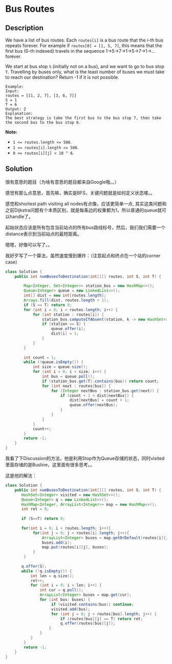# Bus Routes

## Description

We have a list of bus routes. Each `routes[i]` is a bus route that the i-th bus repeats forever. For example if `routes[0] = [1, 5, 7]`, this means that the first bus \(0-th indexed\) travels in the sequence 1-&gt;5-&gt;7-&gt;1-&gt;5-&gt;7-&gt;1-&gt;... forever.

We start at bus stop `S` \(initially not on a bus\), and we want to go to bus stop `T`. Travelling by buses only, what is the least number of buses we must take to reach our destination? Return -1 if it is not possible.

```text
Example:
Input: 
routes = [[1, 2, 7], [3, 6, 7]]
S = 1
T = 6
Output: 2
Explanation: 
The best strategy is take the first bus to the bus stop 7, then take the second bus to the bus stop 6.
```

**Note:**

* `1 <= routes.length <= 500`.
* `1 <= routes[i].length <= 500`.
* `0 <= routes[i][j] < 10 ^ 6`.

## Solution

很有意思的题目（为啥有意思的题目都来自Google哦。。）

感觉有那么点意思，首先嘛，确实是BFS，关键问题就是如何定义状态喽。。

感觉和shortest path visiting all nodes有点像，应该更简单一点, 其实这类问题和之前Dijkstra问题有个本质区别，就是每条边的权重都为1，所以普通的queue就可以handle了。

起始状态应该是所有包含当前站点的所有bus路线标号，然后，我们我们需要一个distance表示到当前站点的最短距离。

嗯嗯，好像可以写了。。

我好歹写了一个算法，虽然速度慢到爆炸：（注意起点和终点在一个站的corner case）

```java
class Solution {
    public int numBusesToDestination(int[][] routes, int S, int T) {
        
        Map<Integer, Set<Integer>> station_bus = new HashMap<>();
        Queue<Integer> queue = new LinkedList<>();
        int[] dist = new int[routes.length];
        Arrays.fill(dist, routes.length + 1);
        if (S == T) return 0;
        for (int i = 0; i < routes.length; i++) {
            for (int station : routes[i]) {
                station_bus.computeIfAbsent(station, k -> new HashSet<>()).add(i);
                if (station == S) {
                    queue.offer(i);
                    dist[i] = 1;
                }
            }
        }
        
        int count = 1;
        while (!queue.isEmpty()) {
            int size = queue.size();
            for (int i = 0; i < size; i++) {
                int bus = queue.poll();
                if (station_bus.get(T).contains(bus)) return count;
                for (int next : routes[bus]) {
                    for (Integer nextBus : station_bus.get(next)) {
                        if (count + 1 < dist[nextBus]) {
                            dist[nextBus] = count + 1;
                            queue.offer(nextBus);
                        }
                    }
                }   
            }
            count++;
        }
        return -1;
    }
}
```

我看了下Discussion的方法，他是利用Stop作为Queue存储的状态，同时visited里面存储的是Busline，这里面有很多思考。。

这是他的解法：

```java
class Solution {
    public int numBusesToDestination(int[][] routes, int S, int T) {
       HashSet<Integer> visited = new HashSet<>();
       Queue<Integer> q = new LinkedList<>();
       HashMap<Integer, ArrayList<Integer>> map = new HashMap<>();
       int ret = 0; 
        
       if (S==T) return 0; 
        
       for(int i = 0; i < routes.length; i++){
            for(int j = 0; j < routes[i].length; j++){
                ArrayList<Integer> buses = map.getOrDefault(routes[i][j], new ArrayList<>());
                buses.add(i);
                map.put(routes[i][j], buses);                
            }       
        }
                
       q.offer(S); 
       while (!q.isEmpty()) {
           int len = q.size();
           ret++;
           for (int i = 0; i < len; i++) {
               int cur = q.poll();
               ArrayList<Integer> buses = map.get(cur);
               for (int bus: buses) {
                    if (visited.contains(bus)) continue;
                    visited.add(bus);
                    for (int j = 0; j < routes[bus].length; j++) {
                        if (routes[bus][j] == T) return ret;
                        q.offer(routes[bus][j]);  
                   }
               }
           }
        }
        return -1;
    }
}
```

